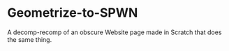 # Geometrize-to-SPWN
A decomp-recomp of an obscure Website page made in Scratch that does the same thing.
